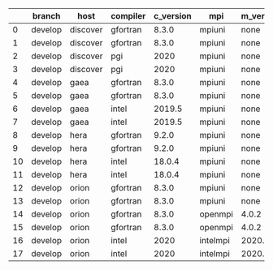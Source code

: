 |    | branch   | host     | compiler   | c_version   | mpi      | m_version   | o_g   | os     | build   | u_pass   | u_fail   | s_pass   | s_fail   | e_pass   | e_fail   |   nuopc_pass |   nuopc_fail | hash                                                                                                                     | modified            |
|----|----------|----------|------------|-------------|----------|-------------|-------|--------|---------|----------|----------|----------|----------|----------|----------|--------------|--------------|--------------------------------------------------------------------------------------------------------------------------|---------------------|
|  0 | develop  | discover | gfortran   | 8.3.0       | mpiuni   | none        | O     | Linux  | Fail    | 7550     | 0        | 8        | 0        | 43       | 0        |            0 |           50 | [artifacts](https://github.com/esmf-org/esmf-test-artifacts/tree/discover/develop/discover/gfortran/8.3.0/O/mpiuni/none) | 02/19/2022_06:32:08 |
|  1 | develop  | discover | gfortran   | 8.3.0       | mpiuni   | none        | g     | Linux  | Fail    | 12174    | 0        | 8        | 0        | 43       | 0        |            0 |           50 | [artifacts](https://github.com/esmf-org/esmf-test-artifacts/tree/discover/develop/discover/gfortran/8.3.0/g/mpiuni/none) | 02/19/2022_06:32:08 |
|  2 | develop  | discover | pgi        | 2020        | mpiuni   | none        | O     | Linux  | Fail    | 6928     | 622      | 6        | 2        | 40       | 3        |            0 |           50 | [artifacts](https://github.com/esmf-org/esmf-test-artifacts/tree/discover/develop/discover/pgi/2020/O/mpiuni/none)       | 02/19/2022_06:32:08 |
|  3 | develop  | discover | pgi        | 2020        | mpiuni   | none        | g     | Linux  | Fail    | 9788     | 494      | 4        | 4        | 40       | 3        |            0 |           50 | [artifacts](https://github.com/esmf-org/esmf-test-artifacts/tree/discover/develop/discover/pgi/2020/g/mpiuni/none)       | 02/19/2022_06:32:08 |
|  4 | develop  | gaea     | gfortran   | 8.3.0       | mpiuni   | none        | O     | Unicos | Fail    | 7550     | 0        | 8        | 0        | 43       | 0        |            0 |           50 | [artifacts](https://github.com/esmf-org/esmf-test-artifacts/tree/gaea/develop/gaea/gfortran/8.3.0/O/mpiuni/none)         | 02/19/2022_06:22:32 |
|  5 | develop  | gaea     | gfortran   | 8.3.0       | mpiuni   | none        | g     | Unicos | Fail    | 12174    | 0        | 8        | 0        | 43       | 0        |            0 |           50 | [artifacts](https://github.com/esmf-org/esmf-test-artifacts/tree/gaea/develop/gaea/gfortran/8.3.0/g/mpiuni/none)         | 02/19/2022_06:22:32 |
|  6 | develop  | gaea     | intel      | 2019.5      | mpiuni   | none        | O     | Unicos | Fail    | 10395    | -113     | 8        | 0        | 43       | 0        |            0 |           50 | [artifacts](https://github.com/esmf-org/esmf-test-artifacts/tree/gaea/develop/gaea/intel/2019.5/O/mpiuni/none)           | 02/19/2022_06:22:32 |
|  7 | develop  | gaea     | intel      | 2019.5      | mpiuni   | none        | g     | Unicos | Fail    | 10395    | -113     | 8        | 0        | 43       | 0        |            0 |           50 | [artifacts](https://github.com/esmf-org/esmf-test-artifacts/tree/gaea/develop/gaea/intel/2019.5/g/mpiuni/none)           | 02/19/2022_06:22:32 |
|  8 | develop  | hera     | gfortran   | 9.2.0       | mpiuni   | none        | O     | Linux  | Fail    | 7550     | 0        | 8        | 0        | 43       | 0        |            0 |           50 | [artifacts](https://github.com/esmf-org/esmf-test-artifacts/tree/hera/develop/hera/gfortran/9.2.0/O/mpiuni/none)         | 02/19/2022_06:23:04 |
|  9 | develop  | hera     | gfortran   | 9.2.0       | mpiuni   | none        | g     | Linux  | Fail    | 12174    | 0        | 8        | 0        | 43       | 0        |            0 |           50 | [artifacts](https://github.com/esmf-org/esmf-test-artifacts/tree/hera/develop/hera/gfortran/9.2.0/g/mpiuni/none)         | 02/19/2022_06:23:04 |
| 10 | develop  | hera     | intel      | 18.0.4      | mpiuni   | none        | O     | Linux  | Fail    | 7550     | 0        | 8        | 0        | 43       | 0        |            0 |           50 | [artifacts](https://github.com/esmf-org/esmf-test-artifacts/tree/hera/develop/hera/intel/18.0.4/O/mpiuni/none)           | 02/19/2022_06:23:04 |
| 11 | develop  | hera     | intel      | 18.0.4      | mpiuni   | none        | g     | Linux  | Fail    | 12174    | 0        | 8        | 0        | 43       | 0        |            0 |           50 | [artifacts](https://github.com/esmf-org/esmf-test-artifacts/tree/hera/develop/hera/intel/18.0.4/g/mpiuni/none)           | 02/19/2022_06:23:04 |
| 12 | develop  | orion    | gfortran   | 8.3.0       | mpiuni   | none        | O     | Linux  | Fail    | 7550     | 0        | 8        | 0        | 43       | 0        |            0 |           50 | [artifacts](https://github.com/esmf-org/esmf-test-artifacts/tree/orion/develop/orion/gfortran/8.3.0/O/mpiuni/none)       | 02/19/2022_06:23:45 |
| 13 | develop  | orion    | gfortran   | 8.3.0       | mpiuni   | none        | g     | Linux  | Fail    | 12174    | 0        | 8        | 0        | 43       | 0        |            0 |           50 | [artifacts](https://github.com/esmf-org/esmf-test-artifacts/tree/orion/develop/orion/gfortran/8.3.0/g/mpiuni/none)       | 02/19/2022_06:23:45 |
| 14 | develop  | orion    | gfortran   | 8.3.0       | openmpi  | 4.0.2       | O     | Linux  | Pass    | 9071     | 0        | 49       | 0        | 80       | 0        |           50 |            0 | [artifacts](https://github.com/esmf-org/esmf-test-artifacts/tree/orion/develop/orion/gfortran/8.3.0/O/openmpi/4.0.2)     | 02/19/2022_06:23:45 |
| 15 | develop  | orion    | gfortran   | 8.3.0       | openmpi  | 4.0.2       | g     | Linux  | Pass    | 13695    | 0        | 49       | 0        | 80       | 0        |           50 |            0 | [artifacts](https://github.com/esmf-org/esmf-test-artifacts/tree/orion/develop/orion/gfortran/8.3.0/g/openmpi/4.0.2)     | 02/19/2022_06:23:45 |
| 16 | develop  | orion    | intel      | 2020        | intelmpi | 2020.2      | O     | Linux  | Pass    | 9069     | 2        | 49       | 0        | 80       | 0        |           50 |            0 | [artifacts](https://github.com/esmf-org/esmf-test-artifacts/tree/orion/develop/orion/intel/2020/O/intelmpi/2020.2)       | 02/19/2022_06:23:45 |
| 17 | develop  | orion    | intel      | 2020        | intelmpi | 2020.2      | g     | Linux  | Pass    | fail     | fail     | fail     | fail     | fail     | fail     |            0 |            0 | [artifacts](https://github.com/esmf-org/esmf-test-artifacts/tree/orion/develop/orion/intel/2020/g/intelmpi/2020.2)       | 02/19/2022_06:23:45 |